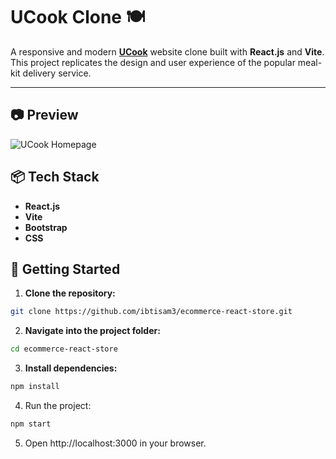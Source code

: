 # UCook Clone 🍽️

A responsive and modern [**UCook**](https://ucook.co.za/) website clone built with **React.js** and **Vite**.  
This project replicates the design and user experience of the popular meal-kit delivery service.

---

## 📷 Preview

![UCook Homepage](src/assets/images/ucook-page.png)

## 📦 Tech Stack

- **React.js**
- **Vite**
- **Bootstrap**
- **CSS**

## 🚀 Getting Started

1. **Clone the repository:**
```bash
git clone https://github.com/ibtisam3/ecommerce-react-store.git
   ```

2. **Navigate into the project folder:**

```bash
cd ecommerce-react-store
```

3. **Install dependencies:**
```bash
npm install
```

4. Run the project:
```bash
npm start
```
5. Open http://localhost:3000 in your browser.

